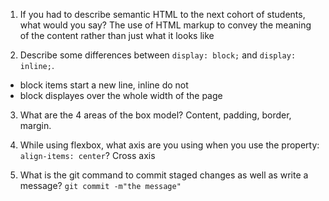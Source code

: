 1. If you had to describe semantic HTML to the next cohort of students, what would you say?
   The use of HTML markup to convey the meaning of the content rather than just what it looks like

2. Describe some differences between `display: block;` and `display: inline;`.

- block items start a new line, inline do not
- block displayes over the whole width of the page

3. What are the 4 areas of the box model?
   Content, padding, border, margin.

4. While using flexbox, what axis are you using when you use the property: `align-items: center`?
   Cross axis
5. What is the git command to commit staged changes as well as write a message?
   `git commit -m"the message"`
